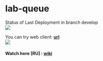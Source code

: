 # lab-queue 
Status of Last Deployment in branch develop<br>
<img src="https://github.com/sh-k-ls/lab-queue/workflows/CI/badge.svg?branch=develop"><br>

You can try web client: **[url](http://angular-lab-queue-v3.s3-website.us-east-2.amazonaws.com/queue)**<br>
<img src="https://github.com/sh-k-ls/lab-queue/workflows/CD/badge.svg?branch=develop"><br>
#### Watch here [RU] : [wiki](https://github.com/sh-k-ls/lab-queue/wiki/Documentation)

